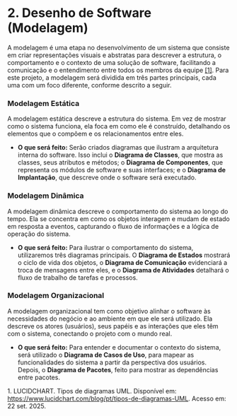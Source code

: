 # 2. Desenho de Software (Modelagem)

A modelagem é uma etapa no desenvolvimento de um sistema que consiste em criar representações visuais e abstratas para descrever a estrutura, o comportamento e o contexto de uma solução de software, facilitando a comunicação e o entendimento entre todos os membros da equipe <a href="#REF1">[1]</a>. Para este projeto, a modelagem será dividida em três partes principais, cada uma com um foco diferente, conforme descrito a seguir.

### **Modelagem Estática**

A modelagem estática descreve a estrutura do sistema. Em vez de mostrar como o sistema funciona, ela foca em como ele é construído, detalhando os elementos que o compõem e os relacionamentos entre eles.

- **O que será feito:** Serão criados diagramas que ilustram a arquitetura interna do software. Isso inclui o **Diagrama de Classes**, que mostra as classes, seus atributos e métodos; o **Diagrama de Componentes**, que representa os módulos de software e suas interfaces; e o **Diagrama de Implantação**, que descreve onde o software será executado.

### **Modelagem Dinâmica**

A modelagem dinâmica descreve o comportamento do sistema ao longo do tempo. Ela se concentra em como os objetos interagem e mudam de estado em resposta a eventos, capturando o fluxo de informações e a lógica de operação do sistema.

- **O que será feito:** Para ilustrar o comportamento do sistema, utilizaremos três diagramas principais. O **Diagrama de Estados** mostrará o ciclo de vida dos objetos, o **Diagrama de Comunicação** evidenciará a troca de mensagens entre eles, e o **Diagrama de Atividades** detalhará o fluxo de trabalho de tarefas e processos.

### **Modelagem Organizacional**

A modelagem organizacional tem como objetivo alinhar o software às necessidades do negócio e ao ambiente em que ele será utilizado. Ela descreve os atores (usuários), seus papéis e as interações que eles têm com o sistema, conectando o projeto com o mundo real.

- **O que será feito:** Para entender e documentar o contexto do sistema, será utilizado o **Diagrama de Casos de Uso**, para mapear as funcionalidades do sistema a partir da perspectiva dos usuários. Depois, o **Diagrama de Pacotes**, feito para mostrar as dependências entre pacotes.

<a id="REF1">1.</a> LUCIDCHART. Tipos de diagramas UML. Disponível em: <https://www.lucidchart.com/blog/pt/tipos-de-diagramas-UML>. Acesso em: 22 set. 2025.